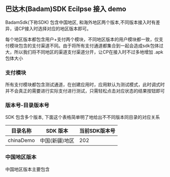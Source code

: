 ## 巴达木(Badam)SDK Ecilpse 接入 demo
BadamSdk(下称SDK) 包含中国地区, 和海外地区两个版本,不同版本接入时有差异，请CP接入时选择对应的地区版本即可。


每个地区版本都包含用户+支付两个模块，不同地区版本的用户模块都一致，仅支付模块包含的支付渠道不同。由于将所有支付通道都集合到一起会造成sdk包体过大，所以我们将不同地区的渠道支付渠道分开，让CP在接入时不过多地增加 .apk 包体大小

### 支付模块
所有支付模块都包含测试通道，在创建应用时，应用默认为测试模式，此时调式时并不会真正的需要进行实际支付进行测试，只需轻松点击对应状态的结果按钮即可

### 版本号-目录版本号
SDK 包含多个版本, 下面这个表格简单明了地给出不不同版本同目录的对应关系

目录名称| SDK 版本|当前SDK版本号
--- | --- | ---
chinaDemo|中国(新疆)地区|202

### 中国地区版本
中国地区版本主要包含
